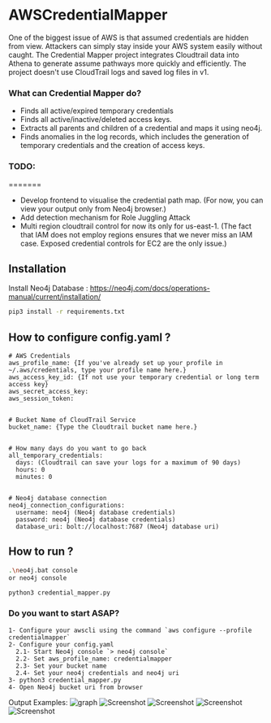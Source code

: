 # AWSCredentialMapper

One of the biggest issue of AWS is that assumed credentials are hidden from view. Attackers can simply stay inside your AWS system easily without caught. The Credential Mapper project integrates Cloudtrail data into Athena to generate assume pathways
more quickly and efficiently. The project doesn't use CloudTrail logs and saved log files in v1.

### What can Credential Mapper do?

- Finds all active/expired temporary credentials
- Finds all active/inactive/deleted access keys.
- Extracts all parents and children of a credential and maps it using neo4j.
- Finds anomalies in the log records, which includes the generation of temporary credentials and the creation of access keys.

### TODO:
=======
- Develop frontend to visualise the credential path map. (For now, you can view your output only from Neo4j browser.) 
- Add detection mechanism for Role Juggling Attack
- Multi region cloudtrail control for now its only for us-east-1. (The fact that IAM does not employ regions ensures that we never miss an IAM case. Exposed credential controls for EC2 are the only issue.)

## Installation

Install Neo4j Database : https://neo4j.com/docs/operations-manual/current/installation/

```sh
pip3 install -r requirements.txt
```

## How to configure config.yaml ?

```
# AWS Credentials
aws_profile_name: {If you've already set up your profile in ~/.aws/credentials, type your profile name here.}
aws_access_key_id: {If not use your temporary credential or long term access key}
aws_secret_access_key:
aws_session_token:


# Bucket Name of CloudTrail Service
bucket_name: {Type the Cloudtrail bucket name here.}


# How many days do you want to go back
all_temporary_credentials:
  days: (Cloudtrail can save your logs for a maximum of 90 days)
  hours: 0
  minutes: 0


# Neo4j database connection
neo4j_connection_configurations:
  username: neo4j (Neo4j database credentials)
  password: neo4j (Neo4j database credentials)
  database_uri: bolt://localhost:7687 (Neo4j database uri)
```

## How to run ?

```sh
.\neo4j.bat console
or neo4j console
```

```sh
python3 credential_mapper.py
```

### Do you want to start ASAP?

```
1- Configure your awscli using the command `aws configure --profile credentialmapper`
2- Configure your config.yaml
  2.1- Start Neo4j console `> neo4j console`
  2.2- Set aws_profile_name: credentialmapper
  2.3- Set your bucket name 
  2.4- Set your neo4j credentials and neo4j uri
3- python3 credential_mapper.py
4- Open Neo4j bucket uri from browser
```

Output Examples:
![graph](https://github.com/AyberkHalac/AWSCredentialMapper/assets/9082447/6b781bbb-a7b1-41ba-9687-468822ef16f6)
![Screenshot](https://github.com/AyberkHalac/AWSCredentialMapper/assets/9082447/99b33a91-0a5d-4476-8c0a-2ba0d9b086cc)
![Screenshot](https://github.com/AyberkHalac/AWSCredentialMapper/assets/9082447/2fc4f6c2-d47a-4c09-8cc1-d395f35dab0f)
![Screenshot](https://github.com/AyberkHalac/AWSCredentialMapper/assets/9082447/7295611a-79b8-4e60-a3b9-1f271ee90595)
![Screenshot](https://github.com/AyberkHalac/AWSCredentialMapper/assets/9082447/604510ed-35cb-4efe-949d-c5647d9f5c31)

